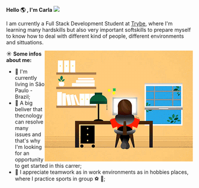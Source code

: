 **Hello :earth_americas: , I'm Carla <img src="https://github.com/TheDudeThatCode/TheDudeThatCode/blob/master/Assets/Hi.gif" width="29px">**

I am currently a Full Stack Development Student at [Trybe](https://www.betrybe.com/), where I'm learning many hardskills but also very important softskills to prepare myself to know how to deal with different kind of people, different environments and sittuations.

<img align="right" src="https://github.com/carlanakajuni/carlanakajuni/blob/master/mina.gif">

:sunny: **Some infos about me:** 

- :house_with_garden: I'm currently living in São Paulo - Brazil;
- :thought_balloon: A big beliver that thecnology can resolve many 
issues and that's why I'm looking for an opportunity to get started in this carrer;
- :honeybee: I appreciate teamwork as in work environments as in hobbies places, where I practice sports in group :soccer: :rugby_football:;
